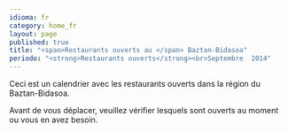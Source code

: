 ```yaml
---
idioma: fr
category: home_fr
layout: page
published: true
title: "<span>Restaurants ouverts au </span> Baztan-Bidasoa"
periodo: "<strong>Restaurants ouverts</strong><br>Septembre  2014"
---
```


Ceci est un calendrier avec les restaurants ouverts dans la région du Baztan-Bidasoa.

Avant de vous déplacer, veuillez vérifier lesquels sont ouverts au moment ou vous en avez besoin.